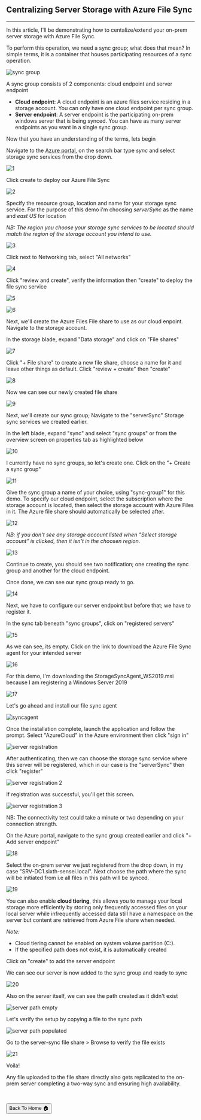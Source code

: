 ## Centralizing Server Storage with Azure File Sync

***
In this article, I'll be demonstrating how to centalize/extend your on-prem server storage with Azure File Sync.

To perform this operation, we need a sync group; what does that mean? In simple terms, it is a container that houses participating resources of a sync operation.

![sync group](https://github.com/user-attachments/assets/c8b49e5e-f8b9-4eef-8fcf-4e898a47b9a2)

A sync group consists of 2 components: cloud endpoint and server endpoint

- **Cloud endpoint**: A cloud endpoint is an azure files service residing in a storage account. You can only have one cloud endpoint per sync group.
- **Server endpoint**: A server endpoint is the participating on-prem windows server that is being synced. You can have as many server endpoints as you want in a single sync group.

Now that you have an understanding of the terms, lets begin

Navigate to the [Azure portal](portal.azure.com), on the search bar type _sync_ and select storage sync services from the drop down.

![1](https://github.com/user-attachments/assets/2a5fcb19-c001-4465-ab56-3726425debef)

Click create to deploy our Azure File Sync

![2](https://github.com/user-attachments/assets/cd9e0046-64a3-490e-81d0-bca7fb3b9a5e)

Specify the resource group, location and name for your storage sync service. For the purpose of this demo i'm choosing _serverSync_ as the name and _east US_ for location

_NB: The region you choose your storage sync services to be located should match the region of the storage account you intend to use._ 

![3](https://github.com/user-attachments/assets/d552703f-66ff-42ce-b240-5892f51d4e27)

Click next to Networking tab, select "All networks"

![4](https://github.com/user-attachments/assets/783de8dd-c49d-4ba9-91a6-7c50aeafa29c)

Click "review and create", verify the information then "create" to deploy the file sync service

![5](https://github.com/user-attachments/assets/1f49faa1-4025-4a84-beb2-f356198a3ddc)

![6](https://github.com/user-attachments/assets/1bc0a52f-806b-46e2-89d2-d988d199073c)

Next, we'll create the Azure Files File share to use as our cloud enpoint. Navigate to the storage account.

In the storage blade, expand "Data storage" and click on "File shares"

![7](https://github.com/user-attachments/assets/66dce10b-b4a2-47ed-b117-ae4e8480f5d2)

Click "+ File share" to create a new file share, choose a name for it and leave other things as default. Click "review + create" then "create"

![8](https://github.com/user-attachments/assets/ed5a6835-16b4-4a1a-84cf-9b0e259e03e4)

Now we can see our newly created file share

![9](https://github.com/user-attachments/assets/590a3ed6-f3f1-45dd-bd26-0d6dcdeef53a)

Next, we'll create our sync group; Navigate to the "serverSync" Storage sync services we created earlier.

In the left blade, expand "sync" and select "sync groups" or from the overview screen on properties tab as highlighted below

![10](https://github.com/user-attachments/assets/dc6f1e3d-5882-4f0e-b33b-242180bc1706)

I currently have no sync groups, so let's create one. Click on the "+ Create a sync group"

![11](https://github.com/user-attachments/assets/f41b5fa0-c2ac-4b15-bbf5-85d9419b103a)

Give the sync group a name of your choice, using "sync-group1" for this demo.
To specify our cloud endpoint, select the subscription where the storage account is located, then select the storage account with Azure Files in it. The Azure file share should automatically be selected after. 

![12](https://github.com/user-attachments/assets/092f3c62-3f1c-4b34-a200-ac6bc490cf18)

_NB: if you don't see any storage account listed when "Select storage account" is clicked, then it isn't in the choosen region._

![13](https://github.com/user-attachments/assets/9e3eae74-334b-4d60-b505-5118191623ba)

Continue to create, you should see two notification; one creating the sync group and another for the cloud endpoint.

Once done, we can see our sync group ready to go.

![14](https://github.com/user-attachments/assets/880de2ee-9269-4976-b8fc-aed4718b5a76)

Next, we have to configure our server endpoint but before that; we have to register it.

In the sync tab beneath "sync groups", click on "registered servers"

![15](https://github.com/user-attachments/assets/896ad320-8ea5-46ac-a27e-374d5238d05b)

As we can see, its empty. Click on the link to download the Azure File Sync agent for your intended server

![16](https://github.com/user-attachments/assets/749a6fca-019d-4fe7-9dd9-ed6cb8b6cada)

For this demo, I'm downloading the StorageSyncAgent_WS2019.msi because I am registering a Windows Server 2019

![17](https://github.com/user-attachments/assets/55b5e3cd-51f1-4569-9bc5-dadfdde79e97)

Let's go ahead and install our file sync agent

![syncagent](https://github.com/user-attachments/assets/a8c38ff9-0622-4311-9961-095bbc670ce9)

Once the installation complete, launch the application and follow the prompt. Select "AzureCloud" in the Azure environment then click "sign in"

![server registration](https://github.com/user-attachments/assets/89be5c76-0b1f-49d4-ac64-12820bf18342)

After authenticating, then we can choose the storage sync service where this server will be registered, which in our case is the "serverSync" then click "register"

![server registration 2](https://github.com/user-attachments/assets/1434c05a-02e4-4606-bfa6-bfcbc1da4239)

If registration was successful, you'll get this screen.

![server registration 3](https://github.com/user-attachments/assets/0ef53c49-dacb-490a-8166-7fe13eb11ada)

NB: The connectivity test could take a minute or two depending on your connection strength.

On the Azure portal, navigate to the sync group created earlier and click "+ Add server endpoint"

![18](https://github.com/user-attachments/assets/c4c1a5e0-bfae-423c-abfd-7ed79eb36d91)

Select the on-prem server we just registered from the drop down, in my case "SRV-DC1.sixth-sensei.local". Next choose the path where the sync will be initiated from i.e all files in this path will be synced.

![19](https://github.com/user-attachments/assets/9a945b82-ef5b-48ef-ad74-3b5ccdf1e1c5)

You can also enable **cloud tiering**, this allows you to manage your local storage more efficiently by storing only frequently accessed files on your local server while infrequently accessed data still have a namespace on the server but content are retrieved from Azure File share when needed.

_Note:_

- Cloud tiering cannot be enabled on system volume partition (C:). 
- If the specified path does not exist, it is automatically created

Click on "create" to add the server endpoint

We can see our server is now added to the sync group and ready to sync

![20](https://github.com/user-attachments/assets/e86a983a-ace3-4517-96dd-5c920a33a219)

Also on the server itself, we can see the path created as it didn't exist

![server path empty](https://github.com/user-attachments/assets/9cbfcc91-b295-4d7b-a3d7-ee4ac005dfee)

Let's verify the setup by copying a file to the sync path

![server path populated](https://github.com/user-attachments/assets/d37e0f57-9811-45f1-99d5-f657c1104acc)

Go to the server-sync file share > Browse to verify the file exists

![21](https://github.com/user-attachments/assets/01357bce-d1be-44e4-89fd-dd53d1da7340)

Voila! 

Any file uploaded to the file share directly also gets replicated to the on-prem server completing a two-way sync and ensuring high availability.

<br>

<button onclick="window.location.href='https://sixth-sensei.github.io';">Back To Home 🏠</button>


